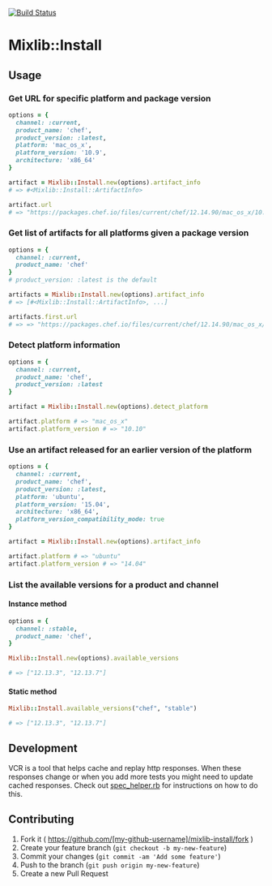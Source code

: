 [![Build Status](https://travis-ci.org/chef/mixlib-install.svg?branch=master)](https://travis-ci.org/chef/mixlib-install)

# Mixlib::Install

## Usage

### Get URL for specific platform and package version
```ruby
options = {
  channel: :current,
  product_name: 'chef',
  product_version: :latest,
  platform: 'mac_os_x',
  platform_version: '10.9',
  architecture: 'x86_64'
}

artifact = Mixlib::Install.new(options).artifact_info
# => #<Mixlib::Install::ArtifactInfo>

artifact.url
# => "https://packages.chef.io/files/current/chef/12.14.90/mac_os_x/10.9/chef-12.14.90-1.dmg"
```

### Get list of artifacts for all platforms given a package version
```ruby
options = {
  channel: :current,
  product_name: 'chef'
}
# product_version: :latest is the default

artifacts = Mixlib::Install.new(options).artifact_info
# => [#<Mixlib::Install::ArtifactInfo>, ...]

artifacts.first.url
# => => "https://packages.chef.io/files/current/chef/12.14.90/mac_os_x/10.11/chef-12.14.90-1.dmg"
```

### Detect platform information
```ruby
options = {
  channel: :current,
  product_name: 'chef',
  product_version: :latest
}

artifact = Mixlib::Install.new(options).detect_platform

artifact.platform # => "mac_os_x"
artifact.platform_version # => "10.10"
```

### Use an artifact released for an earlier version of the platform
```ruby
options = {
  channel: :current,
  product_name: 'chef',
  product_version: :latest,
  platform: 'ubuntu',
  platform_version: '15.04',
  architecture: 'x86_64',
  platform_version_compatibility_mode: true
}

artifact = Mixlib::Install.new(options).artifact_info

artifact.platform # => "ubuntu"
artifact.platform_version # => "14.04"
```

### List the available versions for a product and channel
#### Instance method
```ruby
options = {
  channel: :stable,
  product_name: 'chef',
}

Mixlib::Install.new(options).available_versions

# => ["12.13.3", "12.13.7"]
```

#### Static method
```ruby
Mixlib::Install.available_versions("chef", "stable")

# => ["12.13.3", "12.13.7"]
```

## Development
VCR is a tool that helps cache and replay http responses. When these responses change or when you add more tests you might need to update cached responses. Check out [spec_helper.rb](https://github.com/chef/mixlib-install/blob/master/spec/spec_helper.rb) for instructions on how to do this.

## Contributing

1. Fork it ( https://github.com/[my-github-username]/mixlib-install/fork )
2. Create your feature branch (`git checkout -b my-new-feature`)
3. Commit your changes (`git commit -am 'Add some feature'`)
4. Push to the branch (`git push origin my-new-feature`)
5. Create a new Pull Request

